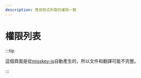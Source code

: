 ```yaml
---
description: 應用程式所需的權限一覽
---
```


# 權限列表

:::tip

這個頁面是從[misskey-js](https://github.com/misskey-dev/misskey/tree/develop/packages/misskey-js)自動產生的，所以文件和翻譯可能不完整。

:::

<ApiPermissions></ApiPermissions>
